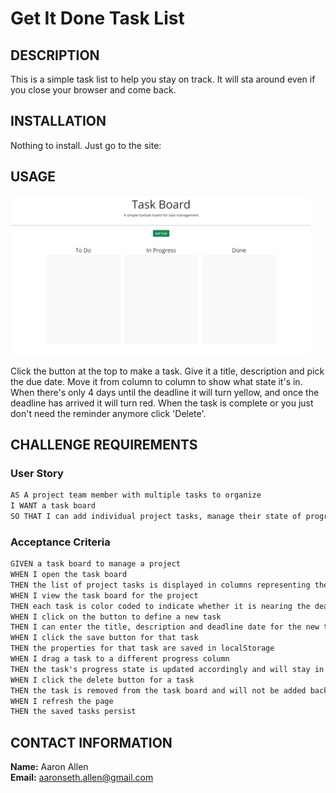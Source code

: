 # Get It Done Task List

## DESCRIPTION

This is a simple task list to help you stay on track. It will sta around even if you close your browser and come back. 

## INSTALLATION

Nothing to install. Just go to the site: 

## USAGE
<img style="width: 480px" src="./assets/images/screenshot.png">

Click the button at the top to make a task. Give it a title, description and pick the due date. Move it from column to column to show what state it's in. When there's only 4 days until the deadline it will turn yellow, and once the deadline has arrived it will turn red. When the task is complete or you just don't need the reminder anymore click 'Delete'.

## CHALLENGE REQUIREMENTS

### User Story

```md
AS A project team member with multiple tasks to organize
I WANT a task board 
SO THAT I can add individual project tasks, manage their state of progress and track overall project progress accordingly
```

### Acceptance Criteria

```md
GIVEN a task board to manage a project
WHEN I open the task board
THEN the list of project tasks is displayed in columns representing the task progress state (Not Yet Started, In Progress, Completed)
WHEN I view the task board for the project
THEN each task is color coded to indicate whether it is nearing the deadline (yellow) or is overdue (red)
WHEN I click on the button to define a new task
THEN I can enter the title, description and deadline date for the new task into a modal dialog
WHEN I click the save button for that task
THEN the properties for that task are saved in localStorage
WHEN I drag a task to a different progress column
THEN the task's progress state is updated accordingly and will stay in the new column after refreshing
WHEN I click the delete button for a task
THEN the task is removed from the task board and will not be added back after refreshing
WHEN I refresh the page
THEN the saved tasks persist
```

## CONTACT INFORMATION
<strong>Name:</strong> Aaron Allen  
<strong>Email:</strong> aaronseth.allen@gmail.com 